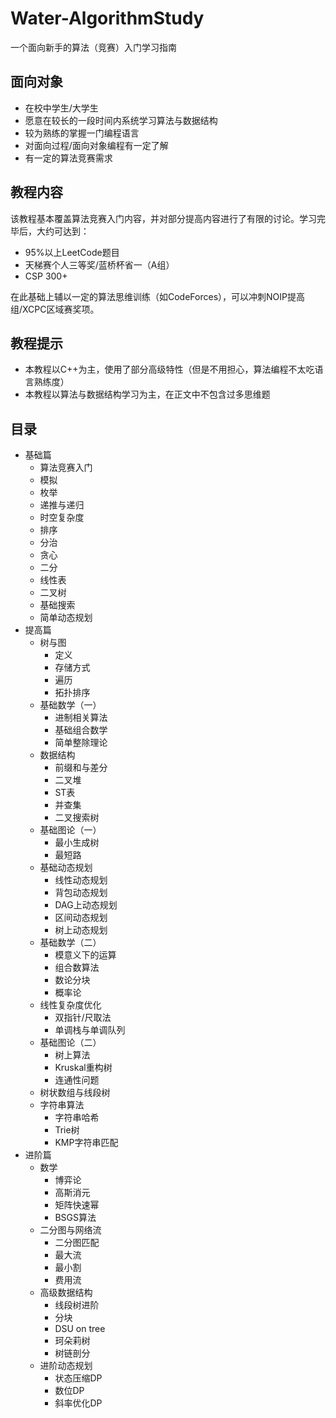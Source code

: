 # Water-AlgorithmStudy

一个面向新手的算法（竞赛）入门学习指南

## 面向对象

* 在校中学生/大学生
* 愿意在较长的一段时间内系统学习算法与数据结构
* 较为熟练的掌握一门编程语言
* 对面向过程/面向对象编程有一定了解
* 有一定的算法竞赛需求

## 教程内容

该教程基本覆盖算法竞赛入门内容，并对部分提高内容进行了有限的讨论。学习完毕后，大约可达到：

* 95%以上LeetCode题目
* 天梯赛个人三等奖/蓝桥杯省一（A组）
* CSP 300+

在此基础上辅以一定的算法思维训练（如CodeForces），可以冲刺NOIP提高组/XCPC区域赛奖项。

## 教程提示

* 本教程以C++为主，使用了部分高级特性（但是不用担心，算法编程不太吃语言熟练度）
* 本教程以算法与数据结构学习为主，在正文中不包含过多思维题

## 目录
* 基础篇
    * 算法竞赛入门
    * 模拟
    * 枚举
    * 递推与递归
    * 时空复杂度
    * 排序
    * 分治
    * 贪心
    * 二分
    * 线性表
    * 二叉树
    * 基础搜索
    * 简单动态规划
* 提高篇
    * 树与图
        * 定义
        * 存储方式
        * 遍历
        * 拓扑排序
    * 基础数学（一）
        * 进制相关算法
        * 基础组合数学
        * 简单整除理论
    * 数据结构
        * 前缀和与差分
        * 二叉堆
        * ST表
        * 并查集
        * 二叉搜索树
    * 基础图论（一）
        * 最小生成树
        * 最短路
    * 基础动态规划
        * 线性动态规划
        * 背包动态规划
        * DAG上动态规划
        * 区间动态规划
        * 树上动态规划
    * 基础数学（二）
        * 模意义下的运算
        * 组合数算法
        * 数论分块
        * 概率论
    * 线性复杂度优化
        * 双指针/尺取法
        * 单调栈与单调队列
    * 基础图论（二）
        * 树上算法
        * Kruskal重构树
        * 连通性问题
    * 树状数组与线段树
    * 字符串算法
        * 字符串哈希
        * Trie树
        * KMP字符串匹配
* 进阶篇
    * 数学
        * 博弈论
        * 高斯消元
        * 矩阵快速幂
        * BSGS算法
    * 二分图与网络流
        * 二分图匹配
        * 最大流
        * 最小割
        * 费用流
    * 高级数据结构
        * 线段树进阶
        * 分块
        * DSU on tree
        * 珂朵莉树
        * 树链剖分
    * 进阶动态规划
        * 状态压缩DP
        * 数位DP
        * 斜率优化DP
